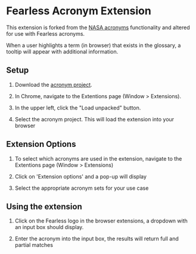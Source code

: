# Fearless Acronym Extension

This extension is forked from the [NASA acronyms](https://github.com/nasa/NASA-Acronyms) functionality and altered for use with Fearless acronyms.

When a user highlights a term (in browser) that exists in the glossary, a tooltip will appear with additional information.

## Setup

1. Download the [acronym project](https://github.com/FearlessSolutions/acronym_plugin).

2. In Chrome, navigate to the Extentions page (Window > Extensions).

3. In the upper left, click the "Load unpacked" button.

4. Select the acronym project. This will load the extension into your browser

## Extension Options

1. To select which acronyms are used in the extension, navigate to the Extentions page (Window > Extensions)

2. Click on 'Extension options' and a pop-up will display

3. Select the appropriate acronym sets for your use case

## Using the extension

1. Click on the Fearless logo in the browser extensions, a dropdown with an input box should display.

2. Enter the acronym into the input box, the results will return full and partial matches
